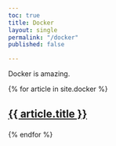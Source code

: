 ```yaml
---
toc: true
title: Docker
layout: single
permalink: "/docker"
published: false

---
```

Docker is amazing.

{% for article in site.docker %} 

<h2> 

<a href="{{ article.url }}">{{ article.title }}</a> 

</h2>

{% endfor %}